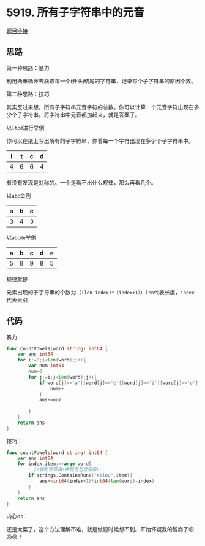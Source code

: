 # 5919. 所有子字符串中的元音

[题目链接](https://leetcode-cn.com/problems/vowels-of-all-substrings/)

## 思路

第一种思路：暴力

利用两重循环去获取每一个i开头j结尾的字符串，记录每个子字符串的原因个数。

第二种思路：技巧

其实反过来想，所有子字符串元音字符的总数。你可以计算一个元音字符出现在多少个子字符串。将字符串中元音都加起来，就是答案了。

以`ltcd`进行举例

你可以在纸上写出所有的子字符串，你看每一个字符出现在多少个子字符串中。

| l    | t    | c    | d    |
| ---- | ---- | ---- | ---- |
| 4    | 6    | 6    | 4    |

有没有发现是对称的。一个是看不出什么规律，那么再看几个。

以`abc`举例

| a    | b    | c    |
| ---- | ---- | ---- |
| 3    | 4    | 3    |

以`abcde`举例

| a    | b    | c    | d    | e    |
| ---- | ---- | ---- | ---- | ---- |
| 5    | 8    | 9    | 8    | 5    |

规律就是

元素出现的子字符串的个数为（`(len-index)*（index+1）`）`len`代表长度，`index`代表索引

## 代码

暴力：

```go
func countVowels(word string) int64 {
    var ans int64
    for i:=0;i<len(word);i++{
        var num int64
        num=0
        for j:=i;j<len(word);j++{
            if word[j]=='a'||word[j]=='e'||word[j]=='i'||word[j]=='o'||word[j]=='u'{
                num++
            }
            ans+=num
          
        }
    }
    return ans
}
```

技巧：

```go
func countVowels(word string) int64 {
    var ans int64
    for index,item:=range word{
          //判断字符串s中是否包含字符r
        if strings.ContainsRune("aeiou",item){
            ans+=int64(index+1)*int64(len(word)-index)
        }
    }
    return ans
}
```

内心os：

还是太菜了，这个方法理解不难，就是做题时候想不到。开始怀疑我的智商了😥😥😥！